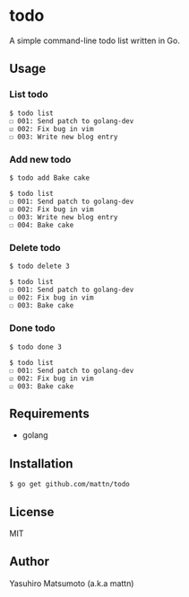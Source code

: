 # todo

A simple command-line todo list written in Go.

## Usage

### List todo
```
$ todo list
☐ 001: Send patch to golang-dev
☑ 002: Fix bug in vim
☐ 003: Write new blog entry
```

### Add new todo
```
$ todo add Bake cake

$ todo list
☐ 001: Send patch to golang-dev
☑ 002: Fix bug in vim
☐ 003: Write new blog entry
☐ 004: Bake cake
```

### Delete todo
```
$ todo delete 3

$ todo list
☐ 001: Send patch to golang-dev
☑ 002: Fix bug in vim
☐ 003: Bake cake
```

### Done todo
```
$ todo done 3

$ todo list
☐ 001: Send patch to golang-dev
☑ 002: Fix bug in vim
☑ 003: Bake cake
```

## Requirements

* golang

## Installation

```
$ go get github.com/mattn/todo
```

## License

MIT

## Author

Yasuhiro Matsumoto (a.k.a mattn)
